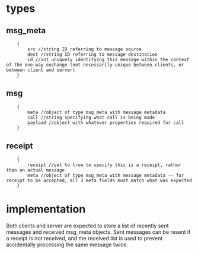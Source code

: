
# types

## msg_meta

		{
			src //string ID referring to message source
			dest //string ID referring to message destination
			id //int uniquely identifying this message within the context of the one-way exchange (not necessarily unique between clients, or between client and server)
		}

## msg

		{
			meta //object of type msg_meta with message metadata
			call //string specifying what call is being made
			payload //object with whatever properties required for call
		}

## receipt

		{
			receipt //set to true to specify this is a receipt, rather than an actual message
			meta //object of type msg_meta with message metadata -- for receipt to be accepted, all 3 meta fields must match what was expected
		}

# implementation

Both clients and server are expected to store a list of recently sent messages and received msg_meta objects. Sent messages can be resent if a receipt is not received, and the received list is used to prevent accidentally processing the same message twice.
